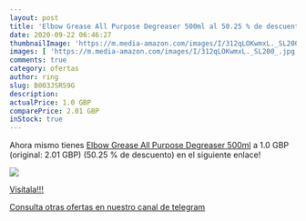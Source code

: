```yaml
---
layout: post
title: 'Elbow Grease All Purpose Degreaser 500ml al 50.25 % de descuento'
date: 2020-09-22 06:46:27
thumbnailImage: 'https://m.media-amazon.com/images/I/312qLOKwmxL._SL200_.jpg'
images: [ 'https://m.media-amazon.com/images/I/312qLOKwmxL._SL200_.jpg' ]
comments: true
category: ofertas
author: ring
slug: B003JSRS9G
description:
actualPrice: 1.0 GBP
comparePrice: 2.01 GBP
inStock: true
---
```


Ahora mismo tienes [Elbow Grease All Purpose Degreaser 500ml](https://www.amazon.com/dp/B003JSRS9G/?tag=redken08-20) a 1.0 GBP (original: 2.01 GBP) (50.25 %  de descuento) en el siguiente enlace!

[![](https://m.media-amazon.com/images/I/312qLOKwmxL._SL200_.jpg)](https://www.amazon.com/dp/B003JSRS9G/?tag=redken08-20)

[Visítala!!!](https://www.amazon.com/dp/B003JSRS9G/?tag=redken08-20)

[Consulta otras ofertas en nuestro canal de telegram](https://t.me/s/ofertas25)
